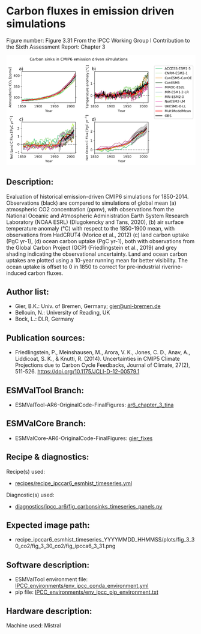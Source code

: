
Carbon fluxes in emission driven simulations
============

Figure number: Figure 3.31
From the IPCC Working Group I Contribution to the Sixth Assessment Report: Chapter 3

![Figure 3.31](../images/ar6_wg1_chap3_figure3_31_carbon_fluxes.png?raw=true)


Description:
------------
Evaluation of historical emission-driven CMIP6 simulations for 1850-2014. Observations (black) are compared to simulations of global mean (a) atmospheric CO2 concentration (ppmv), with observations from the National Oceanic and Atmospheric Administration Earth System Research Laboratory (NOAA ESRL) (Dlugokencky and Tans, 2020), (b) air surface temperature anomaly (°C) with respect to the 1850-1900 mean, with observations from HadCRUT4 (Morice et al., 2012) (c) land carbon uptake (PgC yr-1), (d) ocean carbon uptake (PgC yr-1), both with observations from the Global Carbon Project (GCP) (Friedlingstein et al., 2019) and grey shading indicating the observational uncertainty. Land and ocean carbon uptakes are plotted using a 10-year running mean for better visibility. The ocean uptake is offset to 0 in 1850 to correct for pre-industrial riverine-induced carbon fluxes.


Author list:
------------
- Gier, B.K.: Univ. of Bremen, Germany; gier@uni-bremen.de
- Bellouin, N.: University of Reading, UK
- Bock, L.: DLR, Germany

Publication sources:
--------------------
- Friedlingstein, P., Meinshausen, M., Arora, V. K., Jones, C. D., Anav, A., Liddicoat, S. K., & Knutti, R. (2014). Uncertainties in CMIP5 Climate Projections due to Carbon Cycle Feedbacks, Journal of Climate, 27(2), 511-526. https://doi.org/10.1175/JCLI-D-12-00579.1


ESMValTool Branch:
------------------
- ESMValTool-AR6-OriginalCode-FinalFigures: [ar6_chapter_3_tina
](https://github.com/ESMValGroup/ESMValTool-AR6-OriginalCode-FinalFigures/tree/ar6_chapter_3_tina)

ESMValCore Branch:
------------------
- ESMValCore-AR6-OriginalCode-FinalFigures: [gier_fixes](https://github.com/ESMValGroup/ESMValCore-AR6-OriginalCode-FinalFigures/tree/gier_fixes)


Recipe & diagnostics:
---------------------
Recipe(s) used: 
- [recipes/recipe_ipccar6_esmhist_timeseries.yml](https://github.com/ESMValGroup/ESMValTool-AR6-OriginalCode-FinalFigures/blob/ar6_chapter_3_tina/esmvaltool/recipes/recipe_ipccar6_esmhist_timeseries.yml)

Diagnostic(s) used:
- [diagnostics/ipcc_ar6/fig_carbonsinks_timeseries_panels.py](https://github.com/ESMValGroup/ESMValTool-AR6-OriginalCode-FinalFigures/blob/ar6_chapter_3_tina/esmvaltool/diag_scripts/ipcc_ar6/fig_carbonsinks_timeseries_panels.py)


Expected image path:
--------------------
- recipe_ipccar6_esmhist_timeseries_YYYYMMDD_HHMMSS/plots/fig_3_30_co2/fig_3_30_co2/fig_ipcca6_3_31.png


Software description:
---------------------
- ESMValTool environment file: [IPCC_environments/env_ipcc_conda_environment.yml](https://github.com/ESMValGroup/ESMValTool-AR6-OriginalCode-FinalFigures/blob/main/IPCC_environments/env_ipcc_conda_environment.yml)
- pip file: [IPCC_environments/env_ipcc_pip_environment.txt](https://github.com/ESMValGroup/ESMValTool-AR6-OriginalCode-FinalFigures/blob/main/IPCC_environments/env_ipcc_pip_environment.txt)


Hardware description:
---------------------
Machine used: Mistral
